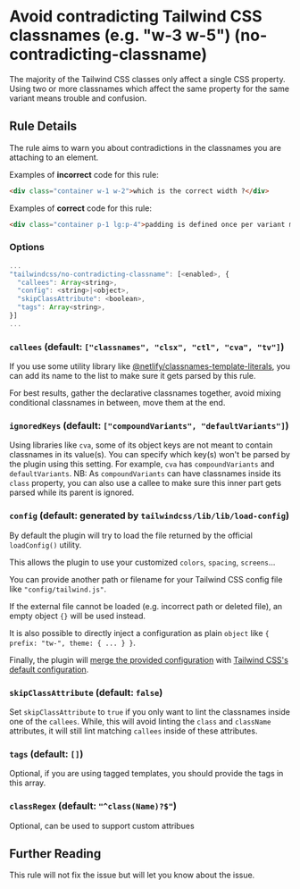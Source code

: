 # Avoid contradicting Tailwind CSS classnames (e.g. "w-3 w-5") (no-contradicting-classname)

The majority of the Tailwind CSS classes only affect a single CSS property.
Using two or more classnames which affect the same property for the same variant means trouble and confusion.

## Rule Details

The rule aims to warn you about contradictions in the classnames you are attaching to an element.

Examples of **incorrect** code for this rule:

```html
<div class="container w-1 w-2">which is the correct width ?</div>
```

Examples of **correct** code for this rule:

```html
<div class="container p-1 lg:p-4">padding is defined once per variant max.</div>
```

### Options

```js
...
"tailwindcss/no-contradicting-classname": [<enabled>, {
  "callees": Array<string>,
  "config": <string>|<object>,
  "skipClassAttribute": <boolean>,
  "tags": Array<string>,
}]
...
```

### `callees` (default: `["classnames", "clsx", "ctl", "cva", "tv"]`)

If you use some utility library like [@netlify/classnames-template-literals](https://github.com/netlify/classnames-template-literals), you can add its name to the list to make sure it gets parsed by this rule.

For best results, gather the declarative classnames together, avoid mixing conditional classnames in between, move them at the end.

### `ignoredKeys` (default: `["compoundVariants", "defaultVariants"]`)

Using libraries like `cva`, some of its object keys are not meant to contain classnames in its value(s).
You can specify which key(s) won't be parsed by the plugin using this setting.
For example, `cva` has `compoundVariants` and `defaultVariants`.
NB: As `compoundVariants` can have classnames inside its `class` property, you can also use a callee to make sure this inner part gets parsed while its parent is ignored.

### `config` (default: generated by `tailwindcss/lib/lib/load-config`)

By default the plugin will try to load the file returned by the official `loadConfig()` utility.

This allows the plugin to use your customized `colors`, `spacing`, `screens`...

You can provide another path or filename for your Tailwind CSS config file like `"config/tailwind.js"`.

If the external file cannot be loaded (e.g. incorrect path or deleted file), an empty object `{}` will be used instead.

It is also possible to directly inject a configuration as plain `object` like `{ prefix: "tw-", theme: { ... } }`.

Finally, the plugin will [merge the provided configuration](https://tailwindcss.com/docs/configuration#referencing-in-java-script) with [Tailwind CSS's default configuration](https://github.com/tailwindlabs/tailwindcss/blob/master/stubs/defaultConfig.stub.js).

### `skipClassAttribute` (default: `false`)

Set `skipClassAttribute` to `true` if you only want to lint the classnames inside one of the `callees`.
While, this will avoid linting the `class` and `className` attributes, it will still lint matching `callees` inside of these attributes.

### `tags` (default: `[]`)

Optional, if you are using tagged templates, you should provide the tags in this array.

### `classRegex` (default: `"^class(Name)?$"`)

Optional, can be used to support custom attribues

## Further Reading

This rule will not fix the issue but will let you know about the issue.
